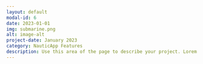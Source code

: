 ```yaml
---
layout: default
modal-id: 6
date: 2023-01-01
img: submarine.png
alt: image-alt
project-date: January 2023
category: NauticApp Features
description: Use this area of the page to describe your project. Lorem ipsum dolor sit amet, consectetur adipisicing elit. Mollitia neque assumenda ipsam nihil, molestias magnam, recusandae quos quis inventore quisquam velit asperiores, vitae? Reprehenderit soluta, eos quod consequuntur itaque. Nam.
---
```


